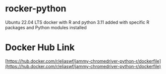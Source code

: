 # rocker-python
Ubuntu 22.04 LTS docker with R and python 3.11 added with 
specific R packages and Python modules installed

# Docker Hub Link
[https://hub.docker.com/r/eliaswf/jammy-chromedriver-python-r/dockerfile](https://hub.docker.com/r/eliaswf/jammy-chromedriver-python-r/dockerfile)
